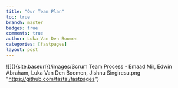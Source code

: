 ```yaml
---
title: "Our Team Plan"
toc: true
branch: master
badges: true
comments: true
author: Luka Van Den Boomen
categories: [fastpages]
layout: post
---
```






![]({{site.baseurl}}/images/Scrum Team Process - Emaad Mir, Edwin Abraham, Luka Van Den Boomen, Jishnu Singiresu.png "https://github.com/fastai/fastpages")